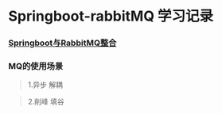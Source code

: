 # Springboot-rabbitMQ 学习记录

### [Springboot与RabbitMQ整合](https://www.cnblogs.com/linyufeng/p/9885645.html)

### MQ的使用场景
> 1.异步 解耦

> 2.削峰 填谷